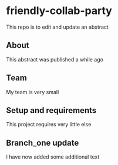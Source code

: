 # friendly-collab-party
This repo is to edit and update an abstract

## About 

This abstract was published a while ago 

## Team 

My team is very small 

## Setup and requirements 

This project requires very little else 

## Branch_one update 

I have now added some additional text



